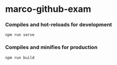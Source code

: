 # marco-github-exam

### Compiles and hot-reloads for development
```
npm run serve
```

### Compiles and minifies for production
```
npm run build
```
